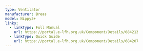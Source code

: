 ```yaml
---
type: Ventilator
manufacturer: Breas
model: Nippy3+
links:
  - linkType: Full Manual
    url: https://portal.e-lfh.org.uk/Component/Details/684213
  - linkType: Quick Guide
    url: https://portal.e-lfh.org.uk/Component/Details/684207
---
```

